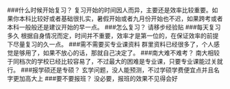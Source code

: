 ###什么时候开始复习？
复习开始的时间因人而异，主要还是效率比较重要。如果你本科比较好或者基础很扎实，暑假开始或者九月份开始也不迟，如果跨考或者本科一般般还是建议开始的早一点。
###怎么复习？
请移步经验贴
###每天复习多久
根据自身情况而定，时间并不重要，效率才是第一位的，在保证效率的前提下尽量复习的久一点。
###需不需要买专业课资料
群里资料已经很多了，个人感觉是够用了，如果不放心的话，那就自己决定了。
###南大难不难考？
南大相较于同档次的学校已经比较容易了，不过最大的困难是专业课，只要专业课能过关就行。
###报学硕还是专硕？
玄学问题，没人能预测，不过学硕学费便宜点并且名字更加高大上
###要不要报班？
没必要，报班的效果不见得会好